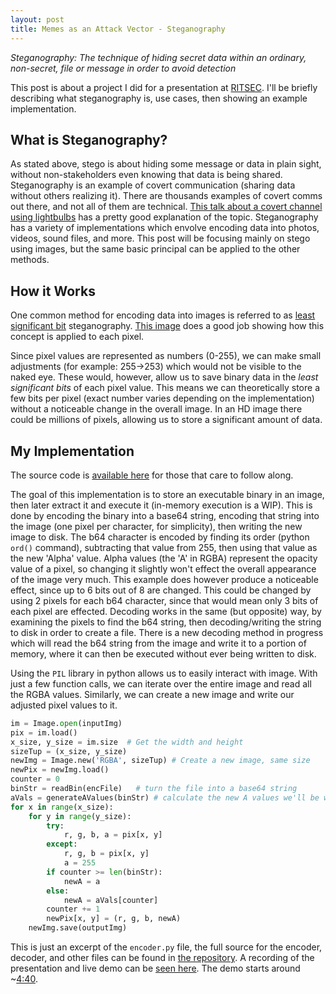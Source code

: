 ```yaml
---
layout: post
title: Memes as an Attack Vector - Steganography
---
```


*Steganography: The technique of hiding secret data within an ordinary, non-secret, file or message in order to avoid detection*  

This post is about a project I did for a presentation at [RITSEC](https://www.ritsec.club). I'll be briefly describing what steganography is, use cases, then showing an example implementation.  

## What is Steganography? 

As stated above, stego is about hiding some message or data in plain sight, without non-stakeholders even knowing that data is being shared. Steganography is an example of covert communication (sharing data without others realizing it).  There are thousands examples of covert comms out there, and not all of them are technical. [This talk about a covert channel using lightbulbs](https://www.youtube.com/watch?v=5QCOE8R9bxY) has a pretty good explanation of the topic. Steganography has a variety of implementations which envolve encoding data into photos, videos, sound files, and more. This post will be focusing mainly on stego using images, but the same basic principal can be applied to the other methods.  

## How it Works  

One common method for encoding data into images is referred to as [least significant bit](https://pdfs.semanticscholar.org/c07b/e5a1a6f72efcb0d06a642491ee55d6630585.pdf) steganography.  [This image](https://i.stack.imgur.com/FnULg.png) does a good job showing how this concept is applied to each pixel. 

Since pixel values are represented as numbers (0-255), we can make small adjustments (for example: 255->253) which would not be visible to the naked eye.  These would, however, allow us to save binary data in the *least significant bits* of each pixel value.  This means we can theoretically store a few bits per pixel (exact number varies depending on the implementation) without a noticeable change in the overall image.  In an HD image there could be millions of pixels, allowing us to store a significant amount of data.  

## My Implementation 

The source code is [available here](https://github.com/degenerat3/plainsight) for those that care to follow along.  

The goal of this implementation is to store an executable binary in an image, then later extract it and execute it (in-memory execution is a WIP). This is done by encoding the binary into a base64 string, encoding that string into the image (one pixel per character, for simplicity), then writing the new image to disk.  The b64 character is encoded by finding its order (python `ord()` command), subtracting that value from 255, then using that value as the new 'Alpha' value. Alpha values (the 'A' in RGBA) represent the opacity value of a pixel, so changing it slightly won't effect the overall appearance of the image very much. This example does however produce a noticeable effect, since up to 6 bits out of 8 are changed. This could be changed by using 2 pixels for each b64 character, since that would mean only 3 bits of each pixel are effected. Decoding works in the same (but opposite) way, by examining the pixels to find the b64 string, then decoding/writing the string to disk in order to create a file.  There is a new decoding method in progress which will read the b64 string from the image and write it to a portion of memory, where it can then be executed without ever being written to disk.    

Using the `PIL` library in python allows us to easily interact with image.  With just a few function calls, we can iterate over the entire image and read all the RGBA values. Similarly, we can create a new image and write our adjusted pixel values to it.  

```python
im = Image.open(inputImg)
pix = im.load()
x_size, y_size = im.size  # Get the width and height
sizeTup = (x_size, y_size)
newImg = Image.new('RGBA', sizeTup) # Create a new image, same size
newPix = newImg.load()
counter = 0
binStr = readBin(encFile)   # turn the file into a base64 string
aVals = generateAValues(binStr) # calculate the new A values we'll be writing
for x in range(x_size):
    for y in range(y_size):
        try:
            r, g, b, a = pix[x, y]
        except:
            r, g, b = pix[x, y]
            a = 255
        if counter >= len(binStr):
            newA = a
        else:
            newA = aVals[counter]
        counter += 1
        newPix[x, y] = (r, g, b, newA)
    newImg.save(outputImg)
```

This is just an excerpt of the `encoder.py` file, the full source for the encoder, decoder, and other files can be found in [the repository](https://github.com/degenerat3/plainsight). 
A recording of the presentation and live demo can be [seen here](https://www.youtube.com/watch?v=iKUQROblTxo). The demo starts around ~[4:40](https://youtu.be/iKUQROblTxo?t=280).